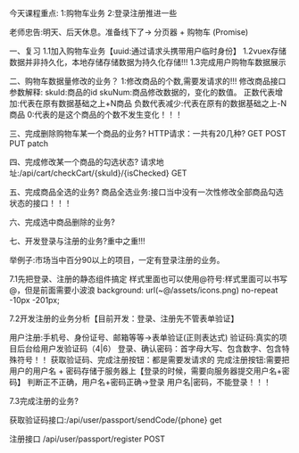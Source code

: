 今天课程重点:
1:购物车业务
2:登录注册推进一些



老师忠告:明天、后天休息。准备线下了-> 分页器 + 购物车 (Promise)



一、复习
1.1加入购物车业务【uuid:通过请求头携带用户临时身份】
1.2vuex存储数据并非持久化，本地存储存储数据为持久化存储!!!
1.3完成用户购物车数据展示




二、购物车数据量修改的业务？
1:修改商品的个数,需要发请求的!!!
修改商品接口参数解释:
skuId:商品的id
skuNum:商品修改数据的，变化的数值。
正数代表增加:代表在原有数据基础之上+N商品
负数代表减少:代表在原有的数据基础之上-N商品
0:代表的是这个商品的个数不发生变化！！！



三、完成删除购物车某一个商品的业务?
HTTP请求：一共有20几种?
GET
POST
PUT
patch


四、完成修改某一个商品的勾选状态?
请求地址:/api/cart/checkCart/{skuId}/{isChecked}  GET




五、完成商品全选的业务?
商品全选业务:接口当中没有一次性修改全部商品勾选状态的接口！！！




六、完成选中商品删除的业务?





七、开发登录与注册的业务?重中之重!!!

举例子:市场当中百分90以上的项目，一定有登录注册的业务。

7.1先把登录、注册的静态组件搞定
样式里面也可以使用@符号:样式里面可以书写@，但是前面需要小波浪
background: url(~@/assets/icons.png) no-repeat -10px -201px;






7.2开发注册的业务分析【目前开发：登录、注册先不管表单验证】

用户注册:手机号、身份证号、邮箱等等->表单验证(正则表达式)
验证码:真实的项目后台给用户发验证码（4|6）
登录、确认密码：首字母大写、包含数字、包含特殊符号！！
获取验证码、完成注册按钮：都是需要发请求的
完成注册按钮:需要把用户的用户名 + 密码存储于服务器上【登录的时候，需要向服务器提交用户名+密码】
判断正不正确，用户名+密码正确->登录  用户名|密码，不能登录！！！


7.3完成注册的业务?

获取验证码接口:/api/user/passport/sendCode/{phone}   get


注册接口 /api/user/passport/register POST





